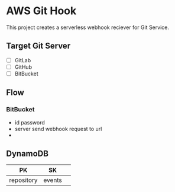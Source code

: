 # AWS Git Hook

This project creates a serverless webhook reciever for Git Service.

## Target Git Server
- [ ] GitLab
- [ ] GitHub
- [ ] BitBucket

## Flow
### BitBucket
- id password
- server send webhook request to url 
- 

## DynamoDB

|   PK       | SK |  |
|------------|--|--|
| repository | events |   
